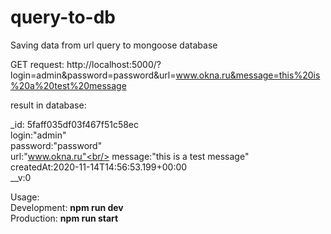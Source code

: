 # query-to-db
Saving data from url query to mongoose database

GET request: 
http://localhost:5000/?login=admin&password=password&url=www.okna.ru&message=this%20is%20a%20test%20message

result in database:

_id: 5faff035df03f467f51c58ec<br/>
login:"admin"<br/>
password:"password"<br/>
url:"www.okna.ru"<br/>
message:"this is a test message"<br/>
createdAt:2020-11-14T14:56:53.199+00:00<br/>
__v:0<br/>


Usage:  
Development: **npm run dev**<br/>
Production: **npm run start**

